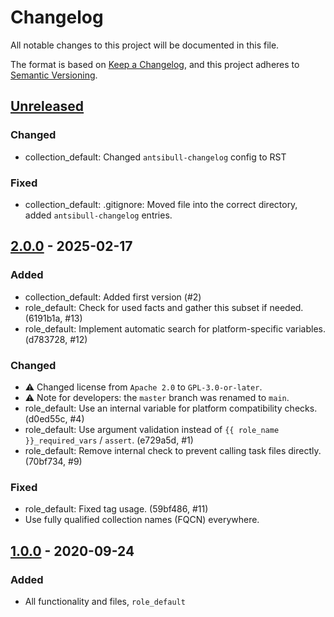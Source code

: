 # Changelog

All notable changes to this project will be documented in this file.

The format is based on [Keep a Changelog](https://keepachangelog.com/en/1.0.0/),
and this project adheres to [Semantic Versioning](https://semver.org/spec/v2.0.0.html).


## [Unreleased]

### Changed

- collection_default: Changed `antsibull-changelog` config to RST

### Fixed

- collection_default: .gitignore: Moved file into the correct directory, added `antsibull-changelog` entries.


## [2.0.0] - 2025-02-17

### Added

- collection_default: Added first version (#2)
- role_default: Check for used facts and gather this subset if needed. (6191b1a, #13)
- role_default: Implement automatic search for platform-specific variables. (d783728, #12)

### Changed

- ⚠️ Changed license from `Apache 2.0` to `GPL-3.0-or-later`.
- ⚠️ Note for developers: the `master` branch was renamed to `main`.
- role_default: Use an internal variable for platform compatibility checks. (d0ed55c, #4)
- role_default: Use argument validation instead of `{{ role_name }}_required_vars` / `assert`. (e729a5d, #1)
- role_default: Remove internal check to prevent calling task files directly. (70bf734, #9)

### Fixed

- role_default: Fixed tag usage. (59bf486, #11)
- Use fully qualified collection names (FQCN) everywhere.


## [1.0.0] - 2020-09-24

### Added

- All functionality and files, `role_default`


[unreleased]: https://github.com/foundata/ansible-skeletons/compare/v2.0.0...HEAD
[2.0.0]: https://github.com/foundata/ansible-skeletons/releases/tag/v2.0.0
[1.0.0]: https://github.com/foundata/ansible-skeletons/releases/tag/v1.0.0

